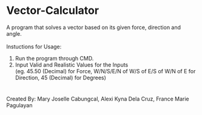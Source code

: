 # Vector-Calculator
A program that solves a vector based on its given force, direction and angle.
<br/><br/>
Instuctions for Usage:
1. Run the program through CMD.
2. Input Valid and Realistic Values for the Inputs <br>
   (eg. 45.50 (Decimal) for Force, W/N/S/E/N of W/S of E/S of W/N of E for Direction, 45 (Decimal) for Degrees)
#
Created By: Mary Joselle Cabungcal, Alexi Kyna Dela Cruz, France Marie Pagulayan
